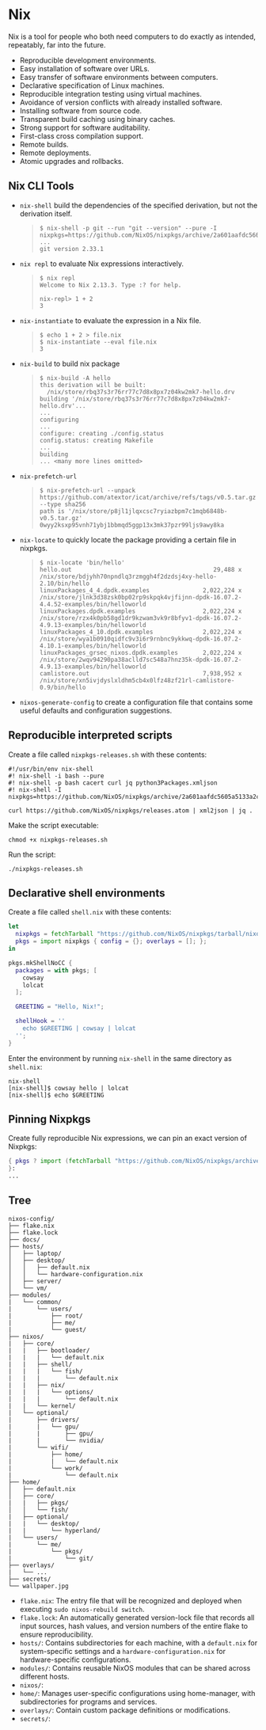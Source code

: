 # Nix
Nix is a tool for people who both need computers to do exactly as intended, repeatably, far into the future.
+ Reproducible development environments.
+ Easy installation of software over URLs.
+ Easy transfer of software environments between computers.
+ Declarative specification of Linux machines.
+ Reproducible integration testing using virtual machines.
+ Avoidance of version conflicts with already installed software.
+ Installing software from source code.
+ Transparent build caching using binary caches.
+ Strong support for software auditability.
+ First-class cross compilation support.
+ Remote builds.
+ Remote deployments.
+ Atomic upgrades and rollbacks.

## Nix CLI Tools
+ `nix-shell` build the dependencies of the specified derivation, but not the derivation itself.
  
  > ```
  > $ nix-shell -p git --run "git --version" --pure -I nixpkgs=https://github.com/NixOS/nixpkgs/archive/2a601aafdc5605a5133a2ca506a34a3a73377247.tar.gz
  > ...
  > git version 2.33.1
  > ```
+ `nix repl` to evaluate Nix expressions interactively.

  > ```shell
  > $ nix repl
  > Welcome to Nix 2.13.3. Type :? for help.
  > 
  > nix-repl> 1 + 2
  > 3
  > ```
+ `nix-instantiate` to evaluate the expression in a Nix file.

  > ```shell
  > $ echo 1 + 2 > file.nix
  > $ nix-instantiate --eval file.nix
  > 3
  > ```
+ `nix-build` to build nix package

  > ```shell
  > $ nix-build -A hello
  > this derivation will be built:
  >   /nix/store/rbq37s3r76rr77c7d8x8px7z04kw2mk7-hello.drv
  > building '/nix/store/rbq37s3r76rr77c7d8x8px7z04kw2mk7-hello.drv'...
  > ...
  > configuring
  > ...
  > configure: creating ./config.status
  > config.status: creating Makefile
  > ...
  > building
  > ... <many more lines omitted>
  > ```
+ `nix-prefetch-url`

  > ```shell
  > $ nix-prefetch-url --unpack https://github.com/atextor/icat/archive/refs/tags/v0.5.tar.gz --type sha256
  > path is '/nix/store/p8jl1jlqxcsc7ryiazbpm7c1mqb6848b-v0.5.tar.gz'
  > 0wyy2ksxp95vnh71ybj1bbmqd5ggp13x3mk37pzr99ljs9awy8ka
  > ```
+ `nix-locate` to quickly locate the package providing a certain file in nixpkgs.
  
  > ```shell
  > $ nix-locate 'bin/hello'
  > hello.out                                        29,488 x /nix/store/bdjyhh70npndlq3rzmggh4f2dzdsj4xy-hello-2.10/bin/hello
  > linuxPackages_4_4.dpdk.examples               2,022,224 x /nix/store/jlnk3d38zsk0bp02rp9skpqk4vjfijnn-dpdk-16.07.2-4.4.52-examples/bin/helloworld
  > linuxPackages.dpdk.examples                   2,022,224 x /nix/store/rzx4k0pb58gd1dr9kzwam3vk9r8bfyv1-dpdk-16.07.2-4.9.13-examples/bin/helloworld
  > linuxPackages_4_10.dpdk.examples              2,022,224 x /nix/store/wya1b0910qidfc9v3i6r9rnbnc9ykkwq-dpdk-16.07.2-4.10.1-examples/bin/helloworld
  > linuxPackages_grsec_nixos.dpdk.examples       2,022,224 x /nix/store/2wqv94290pa38aclld7sc548a7hnz35k-dpdk-16.07.2-4.9.13-examples/bin/helloworld
  > camlistore.out                                7,938,952 x /nix/store/xn5ivjdyslxldhm5cb4x0lfz48zf21rl-camlistore-0.9/bin/hello
  > ```
+ `nixos-generate-config` to create a configuration file that contains some useful defaults and configuration suggestions.
  
## Reproducible interpreted scripts
Create a file called `nixpkgs-releases.sh` with these contents:
```shell
#!/usr/bin/env nix-shell
#! nix-shell -i bash --pure
#! nix-shell -p bash cacert curl jq python3Packages.xmljson
#! nix-shell -I nixpkgs=https://github.com/NixOS/nixpkgs/archive/2a601aafdc5605a5133a2ca506a34a3a73377247.tar.gz

curl https://github.com/NixOS/nixpkgs/releases.atom | xml2json | jq .
```
Make the script executable:
```shell
chmod +x nixpkgs-releases.sh
```
Run the script:
```shell
./nixpkgs-releases.sh
```

## Declarative shell environments
Create a file called `shell.nix` with these contents:
```nix
let
  nixpkgs = fetchTarball "https://github.com/NixOS/nixpkgs/tarball/nixos-23.11";
  pkgs = import nixpkgs { config = {}; overlays = []; };
in

pkgs.mkShellNoCC {
  packages = with pkgs; [
    cowsay
    lolcat
  ];

  GREETING = "Hello, Nix!";

  shellHook = ''
    echo $GREETING | cowsay | lolcat
  '';
}
```
Enter the environment by running `nix-shell` in the same directory as `shell.nix`:
```shell
nix-shell
[nix-shell]$ cowsay hello | lolcat
[nix-shell]$ echo $GREETING
```

## Pinning Nixpkgs
Create fully reproducible Nix expressions, we can pin an exact version of Nixpkgs:
```nix
{ pkgs ? import (fetchTarball "https://github.com/NixOS/nixpkgs/archive/06278c77b5d162e62df170fec307e83f1812d94b.tar.gz") {}
}:
...
```

## Tree
```
nixos-config/
├── flake.nix
├── flake.lock
├── docs/
├── hosts/
│   ├── laptop/
│   ├── desktop/
│   │   ├── default.nix
│   │   └── hardware-configuration.nix
│   ├── server/
│   └── vm/
├── modules/
|   └── common/
|       └── users/
|           ├── root/
|           ├── me/
|           └── guest/
├── nixos/
|   ├── core/
|   |   ├── bootloader/
|   |   |   └── default.nix
|   |   ├── shell/
|   |   |   └── fish/
|   |   |       └── default.nix
|   |   ├── nix/
|   |   |   └── options/
|   |   |       └── default.nix
|   |   └── kernel/
|   └── optional/
|       ├── drivers/
|       |   └── gpu/
|       |       ├── gpu/
|       |       └── nvidia/
|       └── wifi/
|           ├── home/
|           |   └── default.nix
|           └── work/
|               └── default.nix
├── home/
│   ├── default.nix
│   ├── core/
|   |   ├── pkgs/
│   │   └── fish/
|   ├── optional/
|   |   └── desktop/
|   |       └── hyperland/
|   └── users/
|       └── me/
|           └── pkgs/
|               └── git/
├── overlays/
|   └── ...
├── secrets/
└── wallpaper.jpg
```
+ `flake.nix`: The entry file that will be recognized and deployed when executing `sudo nixos-rebuild switch`.
+ `flake.lock`: An automatically generated version-lock file that records all input sources, hash values, and version numbers of the entire flake to ensure reproducibility.
+ `hosts/`: Contains subdirectories for each machine, with a `default.nix` for system-specific settings and a `hardware-configuration.nix` for hardware-specific configurations.
+ `modules/`: Contains reusable NixOS modules that can be shared across different hosts.
+ `nixos/`:
+ `home/`: Manages user-specific configurations using home-manager, with subdirectories for programs and services.
+ `overlays/`: Contain custom package definitions or modifications.
+ `secrets/`: